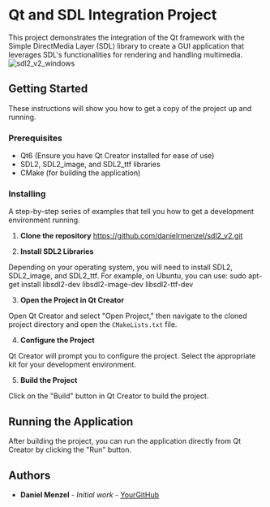 # Qt and SDL Integration Project

This project demonstrates the integration of the Qt framework with the Simple DirectMedia Layer (SDL) library to create a GUI application that leverages SDL's functionalities for rendering and handling multimedia.
![sdl2_v2_windows](https://github.com/danielrmenzel/sdl2_v2/assets/109724990/66f02ab6-b41f-4f0b-b8c9-87849593e2a1)



## Getting Started

These instructions will show you how to get a copy of the project up and running.

### Prerequisites

- Qt6 (Ensure you have Qt Creator installed for ease of use)
- SDL2, SDL2_image, and SDL2_ttf libraries
- CMake (for building the application)

### Installing

A step-by-step series of examples that tell you how to get a development environment running.

1. **Clone the repository**
https://github.com/danielrmenzel/sdl2_v2.git


2. **Install SDL2 Libraries**

Depending on your operating system, you will need to install SDL2, SDL2_image, and SDL2_ttf. For example, on Ubuntu, you can use:
sudo apt-get install libsdl2-dev libsdl2-image-dev libsdl2-ttf-dev



3. **Open the Project in Qt Creator**

Open Qt Creator and select "Open Project," then navigate to the cloned project directory and open the `CMakeLists.txt` file.

4. **Configure the Project**

Qt Creator will prompt you to configure the project. Select the appropriate kit for your development environment.

5. **Build the Project**

Click on the "Build" button in Qt Creator to build the project.

## Running the Application

After building the project, you can run the application directly from Qt Creator by clicking the "Run" button.


## Authors

* **Daniel Menzel** - *Initial work* - [YourGitHub](https://github.com/daniel_r_menzel)

